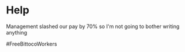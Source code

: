 # Help

Management slashed our pay by 70% so I'm not going to bother writing anything

#FreeBittocoWorkers
